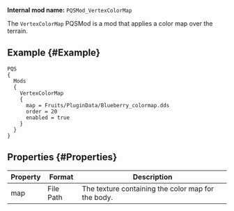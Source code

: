 **Internal mod name:** `PQSMod_VertexColorMap`

The `VertexColorMap` PQSMod is a mod that applies a color map over the terrain.

## Example {#Example}
```
PQS
{
  Mods
  {
    VertexColorMap
    {
      map = Fruits/PluginData/Blueberry_colormap.dds
      order = 20
      enabled = true
    }
  }
}
```

## Properties {#Properties}
|Property|Format|Description|
|--------|------|-----------|
|map|File Path|The texture containing the color map for the body.|
